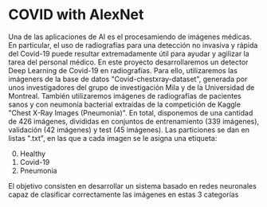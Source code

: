 # COVID with AlexNet

Una de las aplicaciones de AI es el procesamiendo de imágenes médicas. En particular, el uso de radiografías para una detección no invasiva y rápida del Covid-19 puede resultar extremadamente útil para ayudar y agilizar la tarea del personal médico.
En este proyecto desarrollaremos un detector Deep Learning de Covid-19 en radiografías. Para ello, utilizaremos las imágeners de la base de datos "Covid-chestxray-dataset", generada por unos investigadores del grupo de investigación Mila y de la Universidad de Montreal. También utilizaremos imágenes de radiografías de pacientes sanos y con neumonía bacterial extraídas de la competición de Kaggle "Chest X-Ray Images (Pneumonia)".
En total, disponemos de una cantidad de 426 imágenes, divididas en conjuntos de entrenamiento (339 imágenes), validación (42 imágenes) y test (45 imágenes).
Las particiones se dan en listas ".txt", en las que a cada imagen se le asigna una etiqueta:

0) Healthy
1) Covid-19
2) Pneumonia

El objetivo consisten en desarrollar un sistema basado en redes neuronales capaz de clasificar correctamente las imágenes en estas 3 categorías
